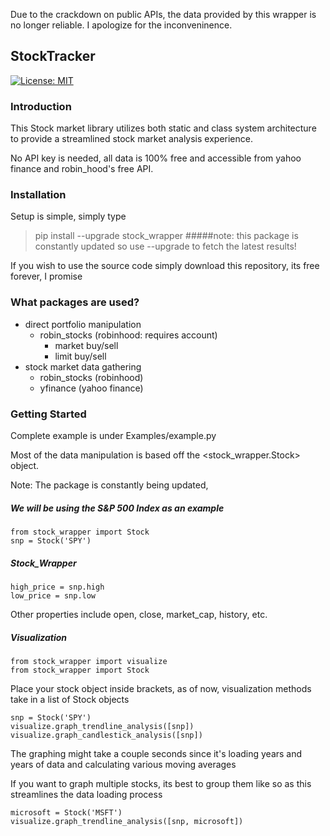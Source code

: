 Due to the crackdown on public APIs, the data provided by this wrapper is no longer reliable. I apologize for the inconveninence.

## StockTracker
[![License: MIT](https://img.shields.io/badge/License-MIT-green.svg)](LICENSE.md)

### Introduction
This Stock market library utilizes both static and class system architecture to 
provide a streamlined stock market analysis experience.

No API key is needed, all data is 100% free and accessible from yahoo finance and robin_hood's 
free API. 

### Installation
Setup is simple, simply type
> pip install --upgrade stock_wrapper
#####note: this package is constantly updated so use --upgrade to fetch the latest results!

If you wish to use the source code simply download this repository, its free forever, I promise

### What packages are used?

- direct portfolio manipulation
    - robin_stocks (robinhood: requires account)
        - market buy/sell
        - limit buy/sell
- stock market data gathering
    - robin_stocks (robinhood)
    - yfinance (yahoo finance)
    
### Getting Started
Complete example is under Examples/example.py

Most of the data manipulation is based off the <stock_wrapper.Stock> object. 

Note: The package is constantly being updated, 

##### We will be using the S&P 500 Index as an example

```
from stock_wrapper import Stock 
snp = Stock('SPY')
```

##### Stock_Wrapper 
```
high_price = snp.high
low_price = snp.low
```
Other properties include open, close, market_cap, history, etc.

##### Visualization
```
from stock_wrapper import visualize
from stock_wrapper import Stock
```

Place your stock object inside brackets, as of now, visualization methods take in a list of Stock objects

```
snp = Stock('SPY')
visualize.graph_trendline_analysis([snp])
visualize.graph_candlestick_analysis([snp])
```

The graphing might take a couple seconds since it's loading years and years of data and calculating various moving averages

If you want to graph multiple stocks, its best to group them like so as this streamlines the data loading process

```
microsoft = Stock('MSFT')
visualize.graph_trendline_analysis([snp, microsoft])

```
